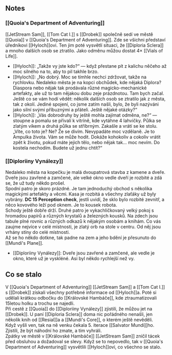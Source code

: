 ## Notes
### [[Quoia's Department of Adventuring]]
[[JetStream Sam]], [[Tom Cat I.]] s [[Drobek]] společně sedí ve městě [[Quoia]] v [[Quoia's Department of Adventuring]]. Zde se všichni představí úředníkovi [[Hyloch]]ovi. Ten jim poté vysvětlí situaci, že [[Diploria Sclera]] a mnoho dalších osob se ztratilo. Jako odměnu můžou dostat 4× [[Vials of Life]].
- [[Hyloch]]: „Takže vy jste kdo?“ — když přestane pít z kalichu něčeho až moc silného na to, aby to pil takhle brzo.
- [[Hyloch]]: „No dobrý. Moc se tímhle nechci zdržovat, takže na rychlovku. Nedaleko města je na kopci obchůdek, kde nějaká Diplora? Diaspora nebo nějak tak prodávala různé magicko-mechanické artefakty, ale už to tam nějakou dobu zeje prázdnotou. Tam bych začal. Ještě co se vám hodí vědět: několik dalších osob se ztratilo jak z města, tak z okolí. Jediné spojení, co jsme zatím našli, bylo, že byli nazýváni jako silní svými příbuznými a přáteli. Ještě nějaké otázky?“    
- [[Hyloch]]: „Vás dobrodruhy by ještě mohla zajímat odměna, ne?“ — stoupne a pomalu se přivalí k vitríně, kde vytáhne 4 lahvičky. Půlka se zlatým víkem a druhá půlka se stříbrným. Zakašle a vrátí se ke stolu. „Víte, co toto je? Ne? Že se divím. Nevypadáte moc vzdělaně. Je to Ampulka života. Vám se může hodit. Dokáže kohokoliv a cokoliv vrátit zpět k životu, pokud máte jejich tělo, nebo nějak tak... moc nevím. Do kostela nechodím. Budete už jednu chtít?“ 
### [[Diploriiny Vynálezy]]
Nedaleko města na kopečku je malá dvoupatrová stavba z kamene a dveře. Dveře jsou zavřené a zamčené, ale velké okno vedle dveří je rozbité a zdá se, že už tudy někdo prošel.  
Spodní patro je skoro prázdné. Je tam jednoduchý obchod s několika magickými artefakty a věcmi. Kasa je rozbitá a všechny zlaťáky už byly vybrány. **DC 15 Perception check**, jestli uvidí, že sklo bylo rozbité zevnitř, a něco kovového leží pod oknem. Je to kousek robota.  
Schody ještě dobře drží. Druhé patro je vykachličkovaný velký pokoj s hromadou papírů a různých krystalů a železných kousků. Na zdech jsou tabule plné rovnic a různých odkazů k nějakým osobám a knihám. Co vás zaujme nejvíce v celé místnosti, je zlatý orb na stole v centru. Od něj jsou vrhány stíny do celé místnosti.  
Až se ho někdo dotkne, tak padne na zem a jeho bdění je přesunuto do [[Mundi's Plane]].

- [[Diploriiny Vynálezy]]: Dveře jsou zavřené a zamčené, ale vedle je okno, které už je vyskléné. Asi byl někdo rychlejší než vy.
## Co se stalo
V [[Quoia's Department of Adventuring]] [[JetStream Sam]] a [[Tom Cat I.]] s [[Drobek]] získali všechny potřebné informace od [[Hyloch]]a. Poté si udělali krátkou odbočku do [[Královské Hambáče]], kde ztraumatizovali 15letou holku a trochu se najedli.  
Při cestě z [[Quoia]] do [[Diploriiny Vynálezy]] zjistili, že můžou jet na [[Drobek]]. U paní [[Diploria Sclera]] doma nic pořádného nenašli, jen několik knih od [[Resial]]a a [[Mundi's Core]], o kterém ještě nevěděli.  
Když vyšli ven, tak na ně venku čekala 5. iterace [[Salvator Mundi]]ho. Zjistili, že být náhodní ho zmate, a tím vyhráli.  
Zpátky ve městě v [[Královské Hambáče]] [[JetStream Sam]] zničil tácek před obsluhou a dožadoval se slevy. Když se to nepovedlo, tak v [[Quoia's Department of Adventuring]] vysvětlili [[Hyloch]]ovi, co všechno se stalo.